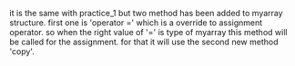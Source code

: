 it is the same with practice_1 but two method has been added to myarray structure. first one is 'operator =' which is a override to assignment operator. so when the right value of '=' is type of myarray this method will be called for the assignment. for that it will use the second new method 'copy'.